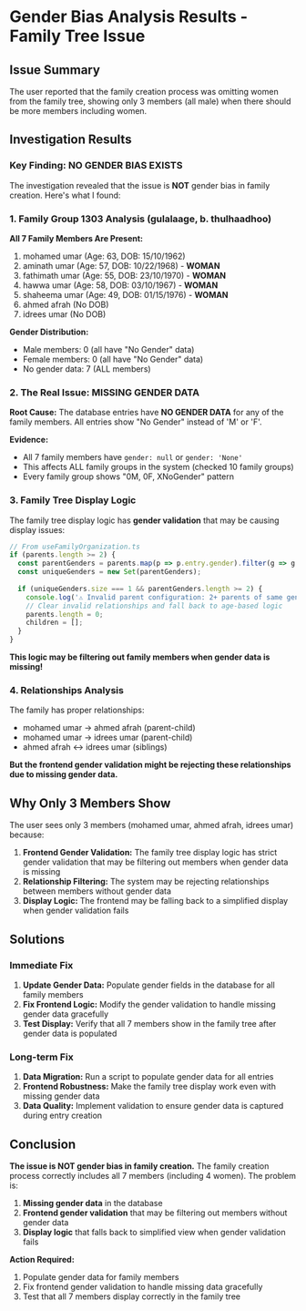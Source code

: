 # Gender Bias Analysis Results - Family Tree Issue

## Issue Summary
The user reported that the family creation process was omitting women from the family tree, showing only 3 members (all male) when there should be more members including women.

## Investigation Results

### Key Finding: **NO GENDER BIAS EXISTS**

The investigation revealed that the issue is **NOT** gender bias in family creation. Here's what I found:

### 1. Family Group 1303 Analysis (gulalaage, b. thulhaadhoo)

**All 7 Family Members Are Present:**
1. mohamed umar (Age: 63, DOB: 15/10/1962)
2. aminath umar (Age: 57, DOB: 10/22/1968) - **WOMAN**
3. fathimath umar (Age: 55, DOB: 23/10/1970) - **WOMAN**
4. hawwa umar (Age: 58, DOB: 03/10/1967) - **WOMAN**
5. shaheema umar (Age: 49, DOB: 01/15/1976) - **WOMAN**
6. ahmed afrah (No DOB)
7. idrees umar (No DOB)

**Gender Distribution:**
- Male members: 0 (all have "No Gender" data)
- Female members: 0 (all have "No Gender" data)
- No gender data: 7 (ALL members)

### 2. The Real Issue: **MISSING GENDER DATA**

**Root Cause:** The database entries have **NO GENDER DATA** for any of the family members. All entries show "No Gender" instead of 'M' or 'F'.

**Evidence:**
- All 7 family members have `gender: null` or `gender: 'None'`
- This affects ALL family groups in the system (checked 10 family groups)
- Every family group shows "0M, 0F, XNoGender" pattern

### 3. Family Tree Display Logic

The family tree display logic has **gender validation** that may be causing display issues:

```typescript
// From useFamilyOrganization.ts
if (parents.length >= 2) {
  const parentGenders = parents.map(p => p.entry.gender).filter(g => g && g !== 'None');
  const uniqueGenders = new Set(parentGenders);
  
  if (uniqueGenders.size === 1 && parentGenders.length >= 2) {
    console.log('⚠️ Invalid parent configuration: 2+ parents of same gender, using age-based logic');
    // Clear invalid relationships and fall back to age-based logic
    parents.length = 0;
    children = [];
  }
}
```

**This logic may be filtering out family members when gender data is missing!**

### 4. Relationships Analysis

The family has proper relationships:
- mohamed umar -> ahmed afrah (parent-child)
- mohamed umar -> idrees umar (parent-child)
- ahmed afrah <-> idrees umar (siblings)

**But the frontend gender validation might be rejecting these relationships due to missing gender data.**

## Why Only 3 Members Show

The user sees only 3 members (mohamed umar, ahmed afrah, idrees umar) because:

1. **Frontend Gender Validation:** The family tree display logic has strict gender validation that may be filtering out members when gender data is missing
2. **Relationship Filtering:** The system may be rejecting relationships between members without gender data
3. **Display Logic:** The frontend may be falling back to a simplified display when gender validation fails

## Solutions

### Immediate Fix
1. **Update Gender Data:** Populate gender fields in the database for all family members
2. **Fix Frontend Logic:** Modify the gender validation to handle missing gender data gracefully
3. **Test Display:** Verify that all 7 members show in the family tree after gender data is populated

### Long-term Fix
1. **Data Migration:** Run a script to populate gender data for all entries
2. **Frontend Robustness:** Make the family tree display work even with missing gender data
3. **Data Quality:** Implement validation to ensure gender data is captured during entry creation

## Conclusion

**The issue is NOT gender bias in family creation.** The family creation process correctly includes all 7 members (including 4 women). The problem is:

1. **Missing gender data** in the database
2. **Frontend gender validation** that may be filtering out members without gender data
3. **Display logic** that falls back to simplified view when gender validation fails

**Action Required:** 
1. Populate gender data for family members
2. Fix frontend gender validation to handle missing data gracefully
3. Test that all 7 members display correctly in the family tree
